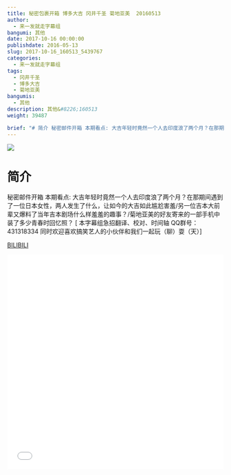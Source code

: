 ```yaml
---
title: 秘密包裹开箱 博多大吉 冈井千圣 菊地亚美  20160513
author: 
  - 来一发就走字幕组
bangumi: 其他
date: 2017-10-16 00:00:00
publishdate: 2016-05-13
slug: 2017-10-16_160513_5439767
categories: 
  - 来一发就走字幕组
tags: 
  - 冈井千圣
  - 博多大吉
  - 菊地亚美
bangumis: 
  - 其他
description: 其他&#8226;160513
weight: 39487

brief: "# 简介 秘密邮件开箱 本期看点: 大吉年轻时竟然一个人去印度浪了两个月？在那期间遇到了一位日本女性，两人发生了什么，让如今的大吉如此尴尬害羞/另一位吉本大前辈又爆料了当年吉本剧场什么样羞羞的趣事？/菊地亚美的好友寄来的一部手机中装了多少青春时回忆照？"
---
```


![](https://i.imgur.com/OT8cFJa.jpg)

# 简介  
秘密邮件开箱 本期看点: 大吉年轻时竟然一个人去印度浪了两个月？在那期间遇到了一位日本女性，两人发生了什么，让如今的大吉如此尴尬害羞/另一位吉本大前辈又爆料了当年吉本剧场什么样羞羞的趣事？/菊地亚美的好友寄来的一部手机中装了多少青春时回忆照？
[ 本字幕组急招翻译、校对、时间轴  QQ群号：431318334 同时欢迎喜欢搞笑艺人的小伙伴和我们一起玩（聊）耍（天）]

  [BILIBILI](https://www.bilibili.com/video/av5439767/)


<div class="vcontainer">  <iframe class='video' src="//www.bilibili.com/blackboard/player.html?aid=5439767" width="100%" height="500" frameborder="0" allowfullscreen="allowfullscreen"></iframe></div>
